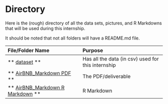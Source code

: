 # Directory

Here is the (rough) directory of all the data sets, pictures, and R Markdowns that will be used during this internship.

It should be noted that not all folders will have a README.md file.


| **File/Folder Name** | **Purpose** |
|:--|:--|
| ** [dataset](./dataset) **                                 | Has all the data (in csv) used for this internship  |
| ** [AirBNB_Markdown PDF](./AirBNB_Markdown.pdf) **        | The PDF/deliverable                                 |
| ** [AirBNB_Markdown R Markdown](./AirBNB_Markdown.Rmd) **  | R Markdown                                          |
